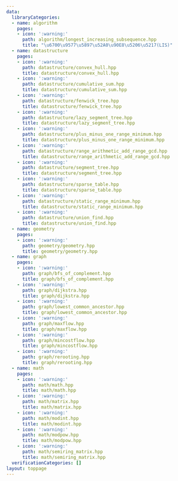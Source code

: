 ```yaml
---
data:
  libraryCategories:
  - name: algorithm
    pages:
    - icon: ':warning:'
      path: algorithm/longest_increasing_subsequence.hpp
      title: "\u6700\u9577\u5897\u52A0\u90E8\u5206\u5217(LIS)"
  - name: datastructure
    pages:
    - icon: ':warning:'
      path: datastructure/convex_hull.hpp
      title: datastructure/convex_hull.hpp
    - icon: ':warning:'
      path: datastructure/cumulative_sum.hpp
      title: datastructure/cumulative_sum.hpp
    - icon: ':warning:'
      path: datastructure/fenwick_tree.hpp
      title: datastructure/fenwick_tree.hpp
    - icon: ':warning:'
      path: datastructure/lazy_segment_tree.hpp
      title: datastructure/lazy_segment_tree.hpp
    - icon: ':warning:'
      path: datastructure/plus_minus_one_range_minimum.hpp
      title: datastructure/plus_minus_one_range_minimum.hpp
    - icon: ':warning:'
      path: datastructure/range_arithmetic_add_range_gcd.hpp
      title: datastructure/range_arithmetic_add_range_gcd.hpp
    - icon: ':warning:'
      path: datastructure/segment_tree.hpp
      title: datastructure/segment_tree.hpp
    - icon: ':warning:'
      path: datastructure/sparse_table.hpp
      title: datastructure/sparse_table.hpp
    - icon: ':warning:'
      path: datastructure/static_range_minimum.hpp
      title: datastructure/static_range_minimum.hpp
    - icon: ':warning:'
      path: datastructure/union_find.hpp
      title: datastructure/union_find.hpp
  - name: geometry
    pages:
    - icon: ':warning:'
      path: geometry/geometry.hpp
      title: geometry/geometry.hpp
  - name: graph
    pages:
    - icon: ':warning:'
      path: graph/bfs_of_complement.hpp
      title: graph/bfs_of_complement.hpp
    - icon: ':warning:'
      path: graph/dijkstra.hpp
      title: graph/dijkstra.hpp
    - icon: ':warning:'
      path: graph/lowest_common_ancestor.hpp
      title: graph/lowest_common_ancestor.hpp
    - icon: ':warning:'
      path: graph/maxflow.hpp
      title: graph/maxflow.hpp
    - icon: ':warning:'
      path: graph/mincostflow.hpp
      title: graph/mincostflow.hpp
    - icon: ':warning:'
      path: graph/rerooting.hpp
      title: graph/rerooting.hpp
  - name: math
    pages:
    - icon: ':warning:'
      path: math/math.hpp
      title: math/math.hpp
    - icon: ':warning:'
      path: math/matrix.hpp
      title: math/matrix.hpp
    - icon: ':warning:'
      path: math/modint.hpp
      title: math/modint.hpp
    - icon: ':warning:'
      path: math/modpow.hpp
      title: math/modpow.hpp
    - icon: ':warning:'
      path: math/semiring_matrix.hpp
      title: math/semiring_matrix.hpp
  verificationCategories: []
layout: toppage
---
```

